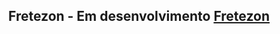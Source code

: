 <h2 align="center">
  Fretezon - Em desenvolvimento
  <a href="#Fretezon" target="_blank">Fretezon</a>
</h2>
